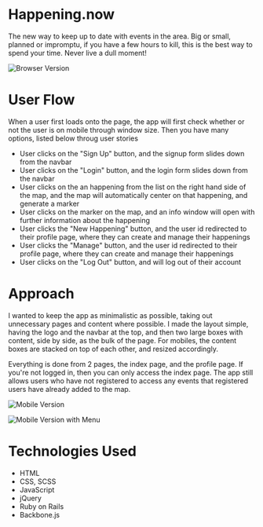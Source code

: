 # Happening.now

The new way to keep up to date with events in the area. Big or small, planned or impromptu, if you have a few hours to kill, this is the best way to spend your time. Never live a dull moment!

![Browser Version](http://i.imgur.com/fR02BCa.png)

# User Flow

When a user first loads onto the page, the app will first check whether or not the user is on mobile through window size. Then you have many options, listed below throug user stories

- User clicks on the "Sign Up" button, and the signup form slides down from the navbar
- User clicks on the "Login" button, and the login form slides down from the navbar
- User clicks on the an happening from the list on the right hand side of the map, and the map will automatically center on that happening, and generate a marker
- User clicks on the marker on the map, and an info window will open with further information about the happening
- User clicks the "New Happening" button, and the user id redirected to their profile page, where they can create and manage their happenings
- User clicks the "Manage" button, and the user id redirected to their profile page, where they can create and manage their happenings
- User clicks on the "Log Out" button, and will log out of their account

# Approach

I wanted to keep the app as minimalistic as possible, taking out unnecessary pages and content where possible. I made the layout simple, having the logo and the navbar at the top, and then two large boxes with content, side by side, as the bulk of the page. For mobiles, the content boxes are stacked on top of each other, and resized accordingly.

Everything is done from 2 pages, the index page, and the profile page. If you're not logged in, then you can only access the index page. The app still allows users who have not registered to access any events that registered users have already added to the map.

![Mobile Version](http://i.imgur.com/9ADUTg6.png)

![Mobile Version with Menu](http://i.imgur.com/skqmPxa.png)

# Technologies Used
  - HTML
  - CSS, SCSS
  - JavaScript
  - jQuery
  - Ruby on Rails
  - Backbone.js
